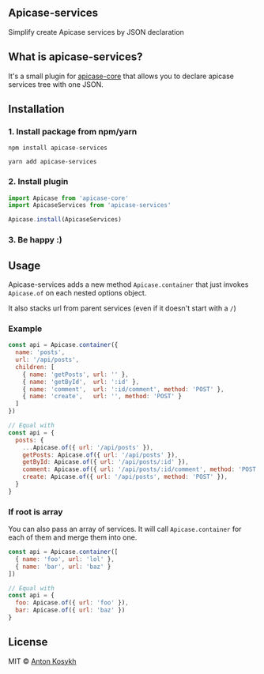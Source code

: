 ## Apicase-services
Simplify create Apicase services by JSON declaration

## What is apicase-services?
It's a small plugin for [apicase-core](https://github.com/apicase/apicase-core) that allows you to declare apicase services tree with one JSON.

## Installation

### 1. Install package from npm/yarn
```npm install apicase-services```

```yarn add apicase-services```

### 2. Install plugin
```javascript
import Apicase from 'apicase-core'
import ApicaseServices from 'apicase-services'

Apicase.install(ApicaseServices)
```

### 3. Be happy :)

## Usage
Apicase-services adds a new method `Apicase.container` that just invokes `Apicase.of` on each nested options object.

It also stacks url from parent services (even if it doesn't start with a `/`)

### Example
```javascript
const api = Apicase.container({
  name: 'posts',
  url: '/api/posts',
  children: [
    { name: 'getPosts', url: '' },
    { name: 'getById',  url: ':id' },
    { name: 'comment',  url: ':id/comment', method: 'POST' },
    { name: 'create',   url: '', method: 'POST' }
  ]
})

// Equal with
const api = {
  posts: {
    ...Apicase.of({ url: '/api/posts' }),
    getPosts: Apicase.of({ url: '/api/posts' }),
    getById: Apicase.of({ url: '/api/posts/:id' }),
    comment: Apicase.of({ url: '/api/posts/:id/comment', method: 'POST' })
    create: Apicase.of({ url: '/api/posts', method: 'POST' }),
  }
}
```

### If root is array
You can also pass an array of services. It will call `Apicase.container` for each of them and merge them into one.
```javascript
const api = Apicase.container([
  { name: 'foo', url: 'lol' },
  { name: 'bar', url: 'baz' }
])

// Equal with
const api = {
  foo: Apicase.of({ url: 'foo' }),
  bar: Apicase.of({ url: 'baz' })
}
```

## License
MIT © [Anton Kosykh](https://github.com/kelin2025)
